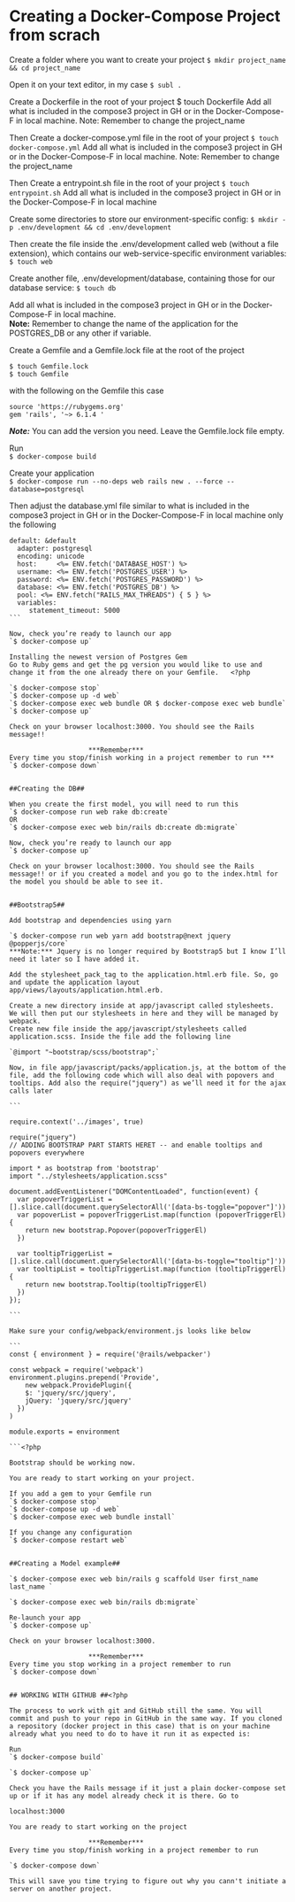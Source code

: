 # Creating a Docker-Compose Project from scrach

Create a folder where you want to create your project
`$ mkdir project_name && cd project_name`

Open it on your text editor, in my case
`$ subl .`

Create a Dockerfile in the root of your project
$ touch Dockerfile
Add all what is included in the compose3 project in GH or in the Docker-Compose-F in local machine. 
Note: Remember to change the project_name

Then Create a docker-compose.yml file in the root of your project
`$ touch docker-compose.yml`
Add all what is included in the compose3 project in GH or in the Docker-Compose-F in local machine. Note: Remember to change the project_name

Then Create a entrypoint.sh file in the root of your project
`$ touch entrypoint.sh`
Add all what is included in the compose3 project in GH or in the Docker-Compose-F in local machine

Create some directories to store our environment-specific config:
`$ mkdir -p .env/development && cd .env/development`

Then create the file inside the .env/development called web (without a file extension), which contains our web-service-specific environment variables:
`$ touch web`

Create another file, .env/development/database, containing those for our database service:
`$ touch db`

Add all what is included in the compose3 project in GH or in the Docker-Compose-F in local machine.  
<b>Note:</b> Remember to change the name of the application for the POSTGRES_DB or any other if variable.

Create a Gemfile and a Gemfile.lock file at the root of the project  

`$ touch Gemfile.lock`  
`$ touch Gemfile`  

with the following on the Gemfile this case 

```
source 'https://rubygems.org'
gem 'rails', '~> 6.1.4 '

```
***Note:*** You can add the version you need. Leave the Gemfile.lock file empty.  

Run  
`$ docker-compose build`  

Create your application  
`$ docker-compose run --no-deps web rails new . --force --database=postgresql`  

Then adjust the database.yml file similar to what is included in the compose3 project in GH or in the Docker-Compose-F in local machine only the following

````
default: &default
  adapter: postgresql
  encoding: unicode
  host:     <%= ENV.fetch('DATABASE_HOST') %>
  username: <%= ENV.fetch('POSTGRES_USER') %>
  password: <%= ENV.fetch('POSTGRES_PASSWORD') %>
  database: <%= ENV.fetch('POSTGRES_DB') %>
  pool: <%= ENV.fetch("RAILS_MAX_THREADS") { 5 } %>
  variables:
     statement_timeout: 5000
```

Now, check you’re ready to launch our app    
`$ docker-compose up`  

Installing the newest version of Postgres Gem
Go to Ruby gems and get the pg version you would like to use and change it from the one already there on your Gemfile.   <?php

`$ docker-compose stop`  
`$ docker-compose up -d web`  
`$ docker-compose exec web bundle OR $ docker-compose exec web bundle`  
`$ docker-compose up`  
	
Check on your browser localhost:3000. You should see the Rails message!!

					***Remember***  
Every time you stop/finish working in a project remember to run ***
`$ docker-compose down`


##Creating the DB##

When you create the first model, you will need to run this   
`$ docker-compose run web rake db:create`
OR  
`$ docker-compose exec web bin/rails db:create db:migrate`  

Now, check you’re ready to launch our app  
`$ docker-compose up`

Check on your browser localhost:3000. You should see the Rails message!! or if you created a model and you go to the index.html for the model you should be able to see it. 


##Bootstrap5##

Add bootstrap and dependencies using yarn  

`$ docker-compose run web yarn add bootstrap@next jquery @popperjs/core`  
***Note:*** Jquery is no longer required by Bootstrap5 but I know I’ll need it later so I have added it.

Add the stylesheet_pack_tag to the application.html.erb file. So, go and update the application layout app/views/layouts/application.html.erb.

Create a new directory inside at app/javascript called stylesheets. 
We will then put our stylesheets in here and they will be managed by webpack. 
Create new file inside the app/javascript/stylesheets called application.scss. Inside the file add the following line

`@import "~bootstrap/scss/bootstrap";`

Now, in file app/javascript/packs/application.js, at the bottom of the file, add the following code which will also deal with popovers and tooltips. Add also the require("jquery") as we’ll need it for the ajax calls later

```

require.context('../images', true)

require("jquery")
// ADDING BOOTSTRAP PART STARTS HERET -- and enable tooltips and popovers everywhere

import * as bootstrap from 'bootstrap'
import "../stylesheets/application.scss"

document.addEventListener("DOMContentLoaded", function(event) {
  var popoverTriggerList = [].slice.call(document.querySelectorAll('[data-bs-toggle="popover"]'))
  var popoverList = popoverTriggerList.map(function (popoverTriggerEl) {
    return new bootstrap.Popover(popoverTriggerEl)
  })

  var tooltipTriggerList = [].slice.call(document.querySelectorAll('[data-bs-toggle="tooltip"]'))
  var tooltipList = tooltipTriggerList.map(function (tooltipTriggerEl) {
    return new bootstrap.Tooltip(tooltipTriggerEl)
  })
});

```  

Make sure your config/webpack/environment.js looks like below

``` 
const { environment } = require('@rails/webpacker')

const webpack = require('webpack')
environment.plugins.prepend('Provide', 
	new webpack.ProvidePlugin({
    $: 'jquery/src/jquery',
    jQuery: 'jquery/src/jquery'
  })
)

module.exports = environment

```<?php

Bootstrap should be working now.

You are ready to start working on your project.  

If you add a gem to your Gemfile run  
`$ docker-compose stop`
`$ docker-compose up -d web`
`$ docker-compose exec web bundle install`

If you change any configuration
`$ docker-compose restart web`


##Creating a Model example##

`$ docker-compose exec web bin/rails g scaffold User first_name last_name `  

`$ docker-compose exec web bin/rails db:migrate`  

Re-launch your app
`$ docker-compose up`

Check on your browser localhost:3000.

					***Remember***  
Every time you stop working in a project remember to run
`$ docker-compose down`


## WORKING WITH GITHUB ##<?php

The process to work with git and GitHub still the same. You will commit and push to your repo in GitHub in the same way. If you cloned a repository (docker project in this case) that is on your machine already what you need to do to have it run it as expected is:

Run 
`$ docker-compose build`

`$ docker-compose up`

Check you have the Rails message if it just a plain docker-compose set up or if it has any model already check it is there. Go to

localhost:3000

You are ready to start working on the project

					***Remember***  
Every time you stop/finish working in a project remember to run

`$ docker-compose down`

This will save you time trying to figure out why you cann't initiate a server on another project.


